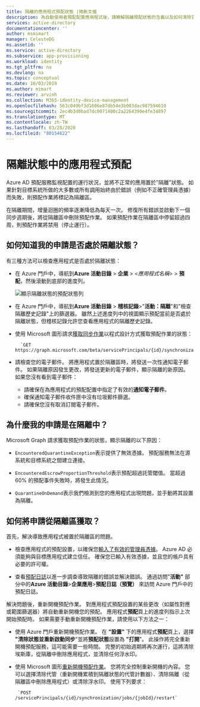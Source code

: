 ```yaml
---
title: 隔離的應用程式預配狀態 |微軟文檔
description: 為自動使用者預配配置應用程式後，請瞭解隔離預配狀態的含義以及如何清除它。
services: active-directory
documentationcenter: ''
author: msmimart
manager: CelesteDG
ms.assetid: ''
ms.service: active-directory
ms.subservice: app-provisioning
ms.workload: identity
ms.tgt_pltfrm: na
ms.devlang: na
ms.topic: conceptual
ms.date: 10/03/2019
ms.author: mimart
ms.reviewer: arvinh
ms.collection: M365-identity-device-management
ms.openlocfilehash: 563c049bf3d1606e87db54e3b003dac987594610
ms.sourcegitcommit: 2ec4b3d0bad7dc0071400c2a2264399e4fe34897
ms.translationtype: MT
ms.contentlocale: zh-TW
ms.lasthandoff: 03/28/2020
ms.locfileid: "80154622"
---
```

# <a name="application-provisioning-in-quarantine-status"></a>隔離狀態中的應用程式預配

Azure AD 預配服務監視配置的運行狀況，並將不正常的應用置於"隔離"狀態。 如果針對目標系統所做的大多數或所有調用始終由於錯誤（例如不正確管理員憑據）而失敗，則預配作業將標記為隔離區。

在隔離期間，增量迴圈的頻率逐漸降低為每天一次。 修復所有錯誤並啟動下一個同步週期後，將從隔離區中刪除預配作業。 如果預配作業在隔離區中停留超過四周，則預配作業將禁用（停止運行）。

## <a name="how-do-i-know-if-my-application-is-in-quarantine"></a>如何知道我的申請是否處於隔離狀態？

有三種方法可以檢查應用程式是否處於隔離狀態：
  
- 在 Azure 門戶中，導航到**Azure 活動目錄** > **企業** > &lt;*應用程式名稱*&gt; > **預配**，然後滾動到底部的進度列。  

  ![顯示隔離狀態的預配狀態列](./media/application-provisioning-quarantine-status/progress-bar-quarantined.png)

- 在 Azure 門戶中，導航到**Azure 活動目錄** > **稽核記錄**>"**活動：隔離**"和"檢查隔離歷史記錄"上的篩選器。 雖然上述進度列中的視圖顯示預配當前是否處於隔離狀態，但稽核記錄允許您查看應用程式的隔離歷史記錄。 

- 使用 Microsoft 圖形請求[獲取同步作業](https://docs.microsoft.com/graph/api/synchronization-synchronizationjob-get?view=graph-rest-beta&tabs=http)以程式設計方式獲取預配作業的狀態：

        `GET https://graph.microsoft.com/beta/servicePrincipals/{id}/synchronization/jobs/{jobId}/`

- 請檢查您的電子郵件。 將應用程式置於隔離區時，將發送一次性通知電子郵件。 如果隔離原因發生更改，將發送更新的電子郵件，顯示隔離的新原因。 如果您沒有看到電子郵件：

  - 請確保在為應用程式的預配配置中指定了有效的**通知電子郵件**。
  - 確保通知電子郵件收件匣中沒有垃圾郵件篩選。
  - 請確保您沒有取消訂閱電子郵件。

## <a name="why-is-my-application-in-quarantine"></a>為什麼我的申請是在隔離中？

Microsoft Graph 請求獲取預配作業的狀態，顯示隔離的以下原因：

- `EncounteredQuarantineException`表示提供了無效憑據。 預配服務無法在源系統和目標系統之間建立連接。

- `EncounteredEscrowProportionThreshold`表示預配超過託管閾值。 當超過 60% 的預配事件失敗時，將發生此情況。

- `QuarantineOnDemand`表示我們檢測到您的應用程式出現問題，並手動將其設置為隔離。

## <a name="how-do-i-get-my-application-out-of-quarantine"></a>如何將申請從隔離區獲取？

首先，解決導致應用程式被置於隔離區的問題。

- 檢查應用程式的預配設置，以確保您[輸入了有效的管理員憑據](../app-provisioning/configure-automatic-user-provisioning-portal.md#configuring-automatic-user-account-provisioning)。 Azure AD 必須能夠與目標應用程式建立信任。 確保您已輸入有效憑據，並且您的帳戶具有必要的許可權。

- 查看[預配日誌](../reports-monitoring/concept-provisioning-logs.md)以進一步調查導致隔離的錯誤並解決錯誤。 通過訪問"**活動"** 部分中的**Azure 活動目錄**&gt;**企業應用**&gt;**預配日誌（預覽）** 來訪問 Azure 門戶中的預配日誌。

解決問題後，重新開機預配作業。 對應用程式預配設置的某些更改（如屬性對應或範圍篩選器）將自動重新開機您的預配。 應用程式**預配**頁上的進度列指示上次開始預配時。 如果需要手動重新開機預配作業，請使用以下方法之一：  

- 使用 Azure 門戶重新開機預配作業。 在 **"設置"** 下的應用程式**預配**頁上，選擇 **"清除狀態並重新啟動同步**"並將**預配狀態**設置為 **"打開**"。 此操作將完全重新開機預配服務，這可能需要一些時間。 完整的初始週期將再次運行，這將清除埃斯庫，從隔離中刪除應用程式，並清除任何浮水印。

- 使用 Microsoft 圖形[重新開機預配作業](https://docs.microsoft.com/graph/api/synchronization-synchronizationjob-restart?view=graph-rest-beta&tabs=http)。 您將完全控制重新開機的內容。 您可以選擇清除代管（重新開機累積到隔離狀態的代管計數器）、清除隔離（從隔離區中刪除應用程式）或清除浮水印。 使用下列要求：
 
       `POST /servicePrincipals/{id}/synchronization/jobs/{jobId}/restart`
